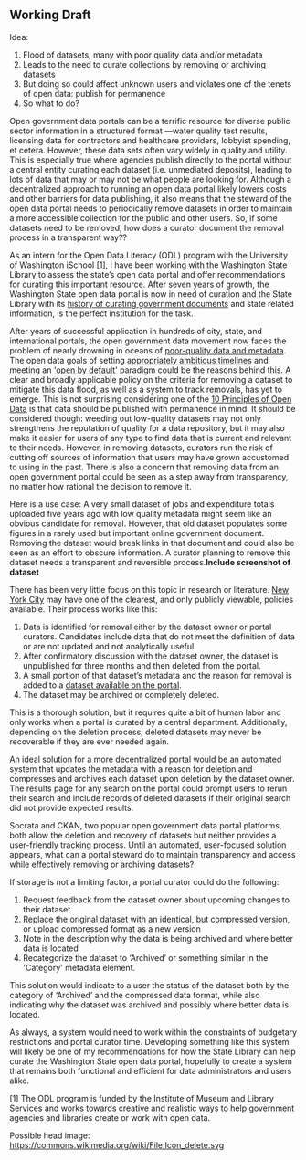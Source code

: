 ## Working Draft


Idea: 
1. Flood of datasets, many with poor quality data and/or metadata
2. Leads to the need to curate collections by removing or archiving datasets
3. But doing so could affect unknown users and violates one of the tenets of open data: publish for permanence
4. So what to do?



Open government data portals can be a terrific resource for diverse public sector information in a structured format —water quality test results, licensing data for contractors and healthcare providers, lobbyist spending, et cetera. However, these data sets often vary widely in quality and utility. This is especially true where agencies publish directly to the portal without a central entity curating each dataset (i.e. unmediated deposits), leading to lots of data that may or may not be what people are looking for.  Although a decentralized approach to running an open data portal likely lowers costs and other barriers for data publishing, it also means that the steward of the open data portal needs to periodically remove datasets in order to maintain a more accessible collection for the public and other users. So, if some datasets need to be removed, how does a curator document the removal process in a transparent way??

As an intern for the Open Data Literacy (ODL) program with the University of Washington iSchool [1], I have been working with the Washington State Library to assess the state’s open data portal and offer recommendations for curating this important resource. After seven years of growth, the Washington State open data portal is now in need of curation and the State Library with its [history of curating government documents](https://www.sos.wa.gov/library/history.aspx) and state related information, is the perfect institution for the task.

After years of successful application in hundreds of city, state, and international portals, the open government data movement now faces the problem of nearly drowning in oceans of [poor-quality data and metadata](https://blog.okfn.org/2017/05/31/open-data-quality-the-next-shift-in-open-data/). The open data goals of setting [appropriately ambitious timelines](https://opendatapolicyhub.sunlightfoundation.com/guidelines/27-timelines/) and meeting an ['open by default'](https://www.gov.uk/government/publications/open-data-charter/g8-open-data-charter-and-technical-annex) paradigm could be the reasons behind this.  A clear and broadly applicable policy on the criteria for removing a dataset to mitigate this data flood, as well as a system to track removals, has yet to emerge. This is not surprising considering one of the [10 Principles of Open Data](https://sunlightfoundation.com/policy/documents/ten-open-data-principles/) is that data should be published with permanence in mind.  It should be considered though: weeding out low-quality datasets may not only strengthens the reputation of quality for a data repository, but it may also make it easier for users of any type to find data that is current and relevant to their needs.  However, in removing datasets, curators run the risk of cutting off sources of information that users may have grown accustomed to using in the past. There is also a concern that removing data from an open government portal could be seen as a step away from transparency, no matter how rational the decision to remove it.

Here is a use case: A very small dataset of jobs and expenditure totals uploaded five years ago with low quality metadata might seem like an obvious candidate for removal. However, that old dataset populates some figures in a rarely used but important online government document.  Removing the dataset would break links in that document and could also be seen as an effort to obscure information. A curator planning to remove this dataset needs a transparent and reversible process.**Include screenshot of dataset**

There has been very little focus on this topic in research or literature. [New York City](https://opendata.cityofnewyork.us/wp-content/uploads/2018/02/Open-Data-Removals-Process-and-Guidelines.pdf) may have one of the clearest, and only publicly viewable, policies available.  Their process works like this:

1.	Data is identified for removal either by the dataset owner or portal curators.  Candidates include data that do not meet the definition of data or are not updated and not analytically useful.
2.	After confirmatory discussion with the dataset owner, the dataset is unpublished for three months and then deleted from the portal. 
3.	A small portion of that dataset’s metadata and the reason for removal is added to a [dataset available on the portal](https://data.cityofnewyork.us/dataset/Dataset-Removals/tm5c-buy3). 
4.  The dataset may be archived or completely deleted. 

This is a thorough solution, but it requires quite a bit of human labor and only works when a portal is curated by a central department.  Additionally, depending on the deletion process, deleted datasets may never be recoverable if they are ever needed again.

An ideal solution for a more decentralized portal would be an automated system that updates the metadata with a reason for deletion and compresses and archives each dataset upon deletion by the dataset owner.  The results page for any search on the portal could prompt users to rerun their search and include records of deleted datasets if their original search did not provide expected results.

Socrata and CKAN, two popular open government data portal platforms, both allow the deletion and recovery of datasets but neither provides a user-friendly tracking process.  Until an automated, user-focused solution appears, what can a portal steward do to maintain transparency and access while effectively removing or archiving datasets?

If storage is not a limiting factor, a portal curator could do the following:
1.	Request feedback from the dataset owner about upcoming changes to their dataset
2.	Replace the original dataset with an identical, but compressed version, or upload compressed format as a new version
3.	Note in the description why the data is being archived and where better data is located
4.	Recategorize the dataset to ‘Archived’ or something similar in the 'Category' metadata element.

This solution would indicate to a user the status of the dataset both by the category of ‘Archived’ and the compressed data format, while also indicating why the dataset was archived and possibly where better data is located.

As always, a system would need to work within the constraints of budgetary restrictions and portal curator time.  Developing something like this system will likely be one of my recommendations for how the State Library can help curate the Washington State open data portal, hopefully to create a system that remains both functional and efficient for data administrators and users alike.


[1] The ODL program is funded by the Institute of Museum and Library Services and works towards creative and realistic ways to help government agencies and libraries create or work with open data. 


Possible head image: https://commons.wikimedia.org/wiki/File:Icon_delete.svg
